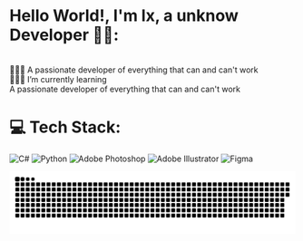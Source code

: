 # Hello World!, I'm lx, a unknow Developer 👋🏼:

<br>👨🏼‍🎓 A passionate developer of everything that can and can't work<br>👨🏼‍💻 I’m currently learning <br>A passionate developer of everything that can and can't work


# 💻 Tech Stack:
![C#](https://img.shields.io/badge/c%23-%23239120.svg?style=for-the-badge&logo=csharp&logoColor=white) 
![Python](https://img.shields.io/badge/python-3670A0?style=for-the-badge&logo=python&logoColor=ffdd54) 
![Adobe Photoshop](https://img.shields.io/badge/adobe%20photoshop-%2331A8FF.svg?style=for-the-badge&logo=adobe%20photoshop&logoColor=white) 
![Adobe Illustrator](https://img.shields.io/badge/adobe%20illustrator-%23FF9A00.svg?style=for-the-badge&logo=adobe%20illustrator&logoColor=white)
![Figma](https://img.shields.io/badge/figma-%23F24E1E.svg?style=for-the-badge&logo=figma&logoColor=white) 

<picture>
  <source media="(prefers-color-scheme: dark)" srcset="https://raw.githubusercontent.com/nonamelx/nonamelx/output/github-snake-dark.svg" />
  <source media="(prefers-color-scheme: light)" srcset="https://raw.githubusercontent.com/nonamelx/nonamelx/output/github-snake.svg" />
  <img alt="github-snake" src="https://raw.githubusercontent.com/nonamelx/nonamelx/output/github-snake.svg" />
</picture>
